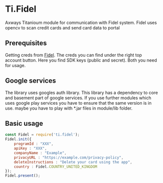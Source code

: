 # Ti.Fidel

Axways Titanioum module for communication with Fidel system. Fidel uses opencv to scan credit cards and send card data to portal

## Prerequisites

Getting creds from [Fidel](http://fidel.uk/). The creds you can find under the right top account button. Here you find SDK keys (public and secret). Both you need for usage.

##  Google services

The library uses googles auth library. This library has a dependency to core and basement part of google services. If you use further modules which uses google play services you have to ensure that the same version is in use. maybe you have to play with *.jar files in module/lib folder.

## Basic usage


```javascript
const Fidel = require('ti.fidel');
Fidel.init({
	programId : "XXX",
	apiKey : "XXX",
	companyName : "Example",
	privacyURL : "https://example.com/privacy-policy",
	deleteInstructions : "Delete your card using the app",
	country : Fidel.COUNTRY_UNITED_KINGDOM
});	
Fidel.present();
```
